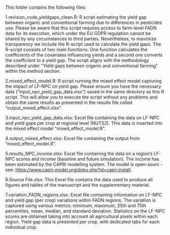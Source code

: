 This folder contains the following files:

1.revision_code_yieldgaps_clean.R: R script estimating the yield gap between organic and conventional farming due to differences in pesticides use. Please be aware that this script requires access to farm-level FADN data for its execution, which under the EU GDPR regulation cannot be shared by any circumstances to third parties. Nevertheless, to maximize transparency we include the R-script used to calculate the yield gaps. The R-script consists of two main functions: One function calculates the coefficients of the covariates influencing yields and a second one converts the coefficient to a yield gap. The script aligns with the methodology described under "Yield gaps between organic and conventional farming" within the method section.

2.mixed_effect_model.R: R script running the mixed effect model capturing the impact of LF-NPC on yield gap. Please ensure you have the necessary data (“input_npc_yield_gap_data.xlsx”) saved in the same directory as this R script. This will allow you to execute the script without any problems and obtain the same results as presented in the results file called “output_mixed_effect.xlsx”.

3.input_npc_yield_gap_data.xlsx: Excel file containing the data on LF-NPC and yield gaps per crop at regional level (NUTS2). This data is inserted into the mixed effect model “mixed_effect_model.R”.

4.output_mixed_effect.xlsx: Excel file containing the output from ”mixed_effect_model.R”.

5.results_NPC_income.xlsx: Excel file containing the data on a region’s LF-NPC scores and income (baseline and future simulation). The income has been estimated by the CAPRI modelling system. The model is open-sourc - see: https://www.capri-model.org/doku.php?id=capri:install.

6.Source File.xlsx: This Excel file contains the data used to produce all figures and tables of the manuscript and the supplementary material.

7.variation_FADN_regions.xlsx: Excel file containing information on LF-NPC and yield gap (per crop) variations within FADN regions. The variation is captured using various metrics: minimum, maximum, 25th and 75th percentiles, mean, median, and standard deviation. Statistics on the LF-NPC scores are obtained taking into account all agricultural pixels within each region. Yield gap data is presented per crop, with dedicated tabs for each individual crop.
